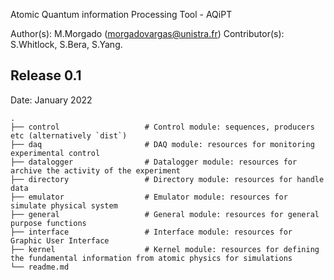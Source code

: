 Atomic Quantum information Processing Tool - AQiPT

Author(s): M.Morgado (morgadovargas@unistra.fr)
Contributor(s): S.Whitlock, S.Bera, S.Yang.


Release 0.1
-----------

Date: January 2022

    .
    ├── control                   # Control module: sequences, producers etc (alternatively `dist`)
    ├── daq                       # DAQ module: resources for monitoring experimental control
    ├── datalogger                # Datalogger module: resources for archive the activity of the experiment
    ├── directory                 # Directory module: resources for handle data
    ├── emulator                  # Emulator module: resources for simulate physical system
    ├── general                   # General module: resources for general purpose functions
    ├── interface                 # Interface module: resources for Graphic User Interface
    ├── kernel                    # Kernel module: resources for defining the fundamental information from atomic physics for simulations
    └── readme.md
